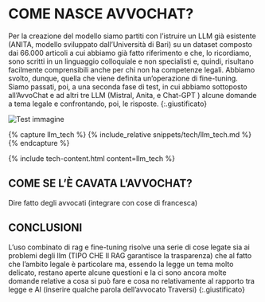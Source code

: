 
# COME NASCE AVVOCHAT?


Per la creazione del modello siamo partiti con l’istruire un LLM già esistente (ANITA, modello sviluppato dall’Università di Bari)  su un dataset composto dai 66.000 articoli a cui abbiamo già fatto riferimento e che, lo ricordiamo, sono scritti in un linguaggio colloquiale e non specialisti e, quindi, risultano facilmente comprensibili anche per chi non ha competenze legali. Abbiamo svolto, dunque, quella che viene definita un’operazione di fine-tuning. Siamo passati, poi, a una seconda fase di test, in cui abbiamo sottoposto all’AvvoChat e ad altri tre LLM (Mistral, Anita, e Chat-GPT ) alcune domande a tema legale e confrontando, poi, le risposte.
{:.giustificato}

![Test immagine]({{site.baseurl}}/assets/images/avvochat.jpeg)


{% capture llm_tech %}
{% include_relative snippets/tech/llm_tech.md %}
{% endcapture %}

{% include tech-content.html content=llm_tech %}



## COME SE L’È CAVATA L’AVVOCHAT?


Dire fatto degli avvocati (integrare con cose di francesca)




## CONCLUSIONI
L’uso combinato di rag e fine-tuning risolve una serie di cose legate sia ai problemi degli llm (TIPO CHE Il RAG garantisce la trasparenza) che al fatto che l’ambito legale è particolare ma, essendo la legge un tema molto delicato, restano aperte alcune questioni e la ci sono ancora molte domande relative a cosa si può fare e cosa no relativamente al rapporto tra legge e AI (inserire qualche parola dell’avvocato Traversi)
{:.giustificato}